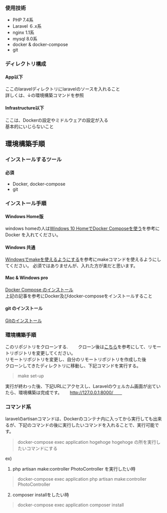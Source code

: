 ### 使用技術
- PHP 7.4系
- Laravel ６.x系
- nginx 1.1系
- mysql 8.0系
- docker & docker-compose
- git

### ディレクトリ構成
#### App以下  
ここのlaravelディレクトリにlaravelのソースを入れること  
詳しくは、↓の環境構築コマンドを参照  
#### Infrastructure以下
ここは、Dockerの設定やミドルウェアの設定が入る  
基本的にいじらないこと

## 環境構築手順
### インストールするツール
#### 必須
- Docker, docker-compose
- git

### インストール手順
#### Windows Home版
windows homeの人は[Windows 10 HomeでDocker Composeを使う](https://qiita.com/_bobtabo_/items/4ea772cc044631a1d5a1)を参考にDocker を入れてください。

#### Windows 共通
[Windowsでmakeを使えるようにする](https://qiita.com/taki-ikat/items/f501f44a8d44e3fd6987)を参考にmakeコマンドを使えるようにしてください。
必須ではありませんが、入れた方が楽だと思います。

#### Mac & Windows pro
[Docker Compose のインストール](https://docs.docker.jp/compose/install.html)  
上記の記事を参考にDocker及びdocker-composeをインストールすること  

#### git のインストール
[Gitのインストール](https://git-scm.com/book/ja/v2/使い始める-Gitのインストール)

### 環境構築手順
このリポジトリをクローンする.　　
クローン後は[こちら](https://qiita.com/takamicii/items/b0d1cc92fd172468fbf3)を参考にして、リモートリポジトリを変更してください。  
リモートリポジトリを変更し、自分のリモートリポジトリを作成した後  
クローンしてきたディレクトリに移動し、下記コマンドを実行する。　　
> make set-up  

実行が終わった後、下記URLにアクセスし、Laravelのウェルカム画面が出ていたら、環境構築は完成です。　　
http://127.0.0.1:8000/　　

### コマンド系
laravelのartisanコマンドは、Dockerのコンテナ内に入ってから実行しても出来るが、下記のコマンドの後に実行したいコマンドを入れることで、実行可能です。  
> docker-compose exec application hogehoge
hogehoge の所を実行したいコマンドにする  

ex) 
1. php artisan make:controller PhotoController を実行したい時　　
> docker-compose exec application php artisan make:controller PhotoController  
2. composer installをしたい時  
> docker-compose exec application composer install


